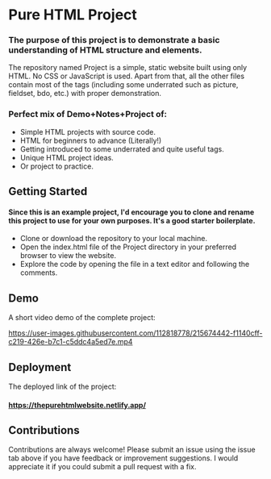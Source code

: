 # Pure HTML Project

### The purpose of this project is to demonstrate a basic understanding of HTML structure and elements.

The repository named Project is a simple, static website built using only HTML. No CSS or JavaScript is used. Apart from that, all the other files contain most of the tags (including some underrated such as picture, fieldset, bdo, etc.) with proper demonstration.

### Perfect mix of Demo+Notes+Project of:

* Simple HTML projects with source code.
* HTML for beginners to advance (Literally!)
* Getting introduced to some underrated and quite useful tags.
* Unique HTML project ideas.
* Or project to practice.
## Getting Started

#### Since this is an example project, I'd encourage you to clone and rename this project to use for your own purposes. It's a good starter boilerplate.

* Clone or download the repository to your local machine.
* Open the index.html file of the Project directory in your preferred browser to view the website.
* Explore the code by opening the file in a text editor and following the comments.




## Demo

A short video demo of the complete project: 


https://user-images.githubusercontent.com/112818778/215674442-f1140cff-c219-426e-b7c1-c5ddc4a5ed7e.mp4







## Deployment

The deployed link of the project:
#### https://thepurehtmlwebsite.netlify.app/

## Contributions

Contributions are always welcome! Please submit an issue using the issue tab above if you have feedback or improvement suggestions. I would appreciate it if you could submit a pull request with a fix.
